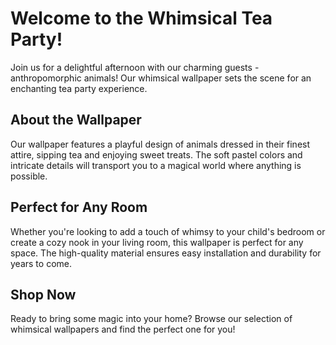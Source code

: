 <!--
Write me markdown content of website with wallpaper:

"A whimsical tea party with anthropomorphic animals"

The header of the page should not be copy of the text but rather a real content of the website which is using this wallpaper.
-->

<!--font:The "Dancing Script" font would be a great fit for the Whimsical Tea Party website.-->

# Welcome to the Whimsical Tea Party!

Join us for a delightful afternoon with our charming guests - anthropomorphic animals! Our whimsical wallpaper sets the scene for an enchanting tea party experience. 

## About the Wallpaper

Our wallpaper features a playful design of animals dressed in their finest attire, sipping tea and enjoying sweet treats. The soft pastel colors and intricate details will transport you to a magical world where anything is possible.

## Perfect for Any Room

Whether you're looking to add a touch of whimsy to your child's bedroom or create a cozy nook in your living room, this wallpaper is perfect for any space. The high-quality material ensures easy installation and durability for years to come.

## Shop Now

Ready to bring some magic into your home? Browse our selection of whimsical wallpapers and find the perfect one for you!
